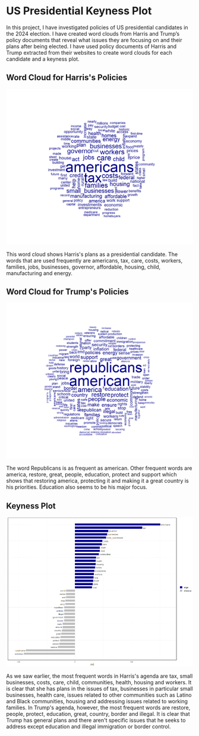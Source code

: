 # US Presidential Keyness Plot

In this project, I have investigated policies of US presidential candidates in the 2024 election. I have created word clouds from Harris and Trump’s policy documents that reveal what issues they are focusing on and their plans after being elected. I have used policy documents of Harris and Trump extracted from their websites to create word clouds for each candidate and a keyness plot.

## Word Cloud for Harris's Policies

![Word Cloud for Harris's Policies](plots/harris.png)

This word cloud shows Harris's plans as a presidential candidate. The words that are used frequently are americans, tax, care, costs, workers, families, jobs, businesses, governor, affordable, housing, child, manufacturing and energy. 

## Word Cloud for Trump's Policies
![Word Cloud for Trump's Policies](plots/trump.png)

The word Republicans is as frequent as american. Other frequent words are america, restore, great, people, education, protect and support which shows that restoring america, protecting it and making it a great country is his priorities. Education also seems to be his major focus. 

## Keyness Plot
![Keyness Plot](plots/keyness.png)

As we saw earlier, the most frequent words in Harris's agenda are tax, small businesses, costs, care, child, communities, health, housing and workers. It is clear that she has plans in the issues of tax, businesses in particular small businesses, health care, issues related to other communities such as Latino and Black communities, housing and addressing issues related to working families.
In Trump's agenda, however, the most frequent words are restore, people, protect, education, great, country, border and illegal. It is clear that Trump has general plans and there aren't specific issues that he seeks to address except education and illegal immigration or border control.